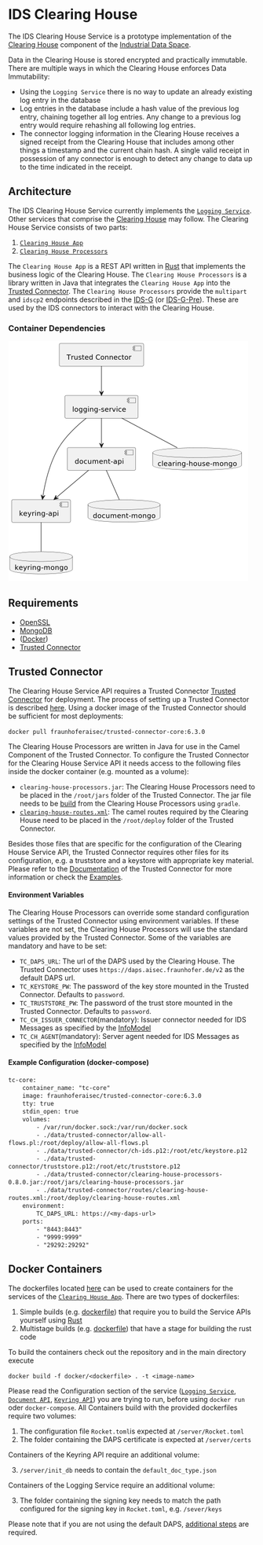 # IDS Clearing House
The IDS Clearing House Service is a prototype implementation of the [Clearing House](https://github.com/International-Data-Spaces-Association/IDS-RAM_4_0/blob/main/documentation/3_Layers_of_the_Reference_Architecture_Model/3_5_System_Layer/3_5_5_Clearing_House.md) component of the [Industrial Data Space](https://internationaldataspaces.org/). 

Data in the Clearing House is stored encrypted and practically immutable. There are multiple ways in which the Clearing House enforces Data Immutability:
- Using the `Logging Service` there is no way to update an already existing log entry in the database
- Log entries in the database include a hash value of the previous log entry, chaining together all log entries. Any change to a previous log entry would require rehashing all following log entries.
- The connector logging information in the Clearing House receives a signed receipt from the Clearing House that includes among other things a timestamp and the current chain hash. A single valid receipt in possession of any connector is enough to detect any change to data up to the time indicated in the receipt.

## Architecture
The IDS Clearing House Service currently implements the [`Logging Service`](https://github.com/International-Data-Spaces-Association/IDS-RAM_4_0/blob/main/documentation/3_Layers_of_the_Reference_Architecture_Model/3_5_System_Layer/3_5_5_Clearing_House.md). Other services that comprise the [Clearing House](https://github.com/International-Data-Spaces-Association/IDS-RAM_4_0/blob/main/documentation/3_Layers_of_the_Reference_Architecture_Model/3_5_System_Layer/3_5_5_Clearing_House.md) may follow. The Clearing House Service consists of two parts:

1. [`Clearing House App`](clearing-house-app)
2. [`Clearing House Processors`](clearing-house-processors)

The `Clearing House App` is a REST API written in [Rust](https://www.rust-lang.org) that implements the business logic of the Clearing House. The `Clearing House Processors` is a library written in Java that integrates the `Clearing House App` into the [Trusted Connector](https://github.com/industrial-data-space/trusted-connector). The `Clearing House Processors` provide the `multipart` and `idscp2` endpoints described in the [IDS-G](https://github.com/International-Data-Spaces-Association/IDS-G/tree/main) (or [IDS-G-Pre](https://github.com/International-Data-Spaces-Association/IDS-G-Pre/tree/main)). These are used by the IDS connectors to interact with the Clearing House.

### Container Dependencies
![Container Dependencies](doc/images/ch_container_dependencies.png)

## Requirements
- [OpenSSL](https://www.openssl.org)
- [MongoDB](https://www.mongodb.com)
- ([Docker](https://www.docker.com))
- [Trusted Connector](https://github.com/industrial-data-space/trusted-connector)

## Trusted Connector
The Clearing House Service API requires a Trusted Connector [Trusted Connector](https://github.com/industrial-data-space/trusted-connector) for deployment. The process of setting up a Trusted Connector is described [here](https://industrial-data-space.github.io/trusted-connector-documentation/docs/getting_started/). Using a docker image of the Trusted Connector should be sufficient for most deployments:

`docker pull fraunhoferaisec/trusted-connector-core:6.3.0`

The Clearing House Processors are written in Java for use in the Camel Component of the Trusted Connector. To configure the Trusted Connector for the Clearing House Service API it needs access to the following files inside the docker container (e.g. mounted as a volume):
- `clearing-house-processors.jar`: The Clearing House Processors need to be placed in the `/root/jars` folder of the Trusted Connector. The jar file needs to be [build](clearing-house-processors#building-from-source) from the Clearing House Processors using `gradle`.
- [`clearing-house-routes.xml`](clearing-house-processors/src/routes/clearing-house-routes.xml): The camel routes required by the Clearing House need to be placed in the `/root/deploy` folder of the Trusted Connector.

Besides those files that are specific for the configuration of the Clearing House Service API, the Trusted Connector requires other files for its configuration, e.g. a truststore and a keystore with appropriate key material. Please refer to the [Documentation](https://industrial-data-space.github.io/trusted-connector-documentation/) of the Trusted Connector for more information or check the [Examples](https://github.com/industrial-data-space/trusted-connector/tree/master/examples).

#### Environment Variables
The Clearing House Processors can override some standard configuration settings of the Trusted Connector using environment variables. If these variables are not set, the Clearing House Processors will use the standard values provided by the Trusted Connector. Some of the variables are mandatory and have to be set:
- `TC_DAPS_URL`: The url of the DAPS used by the Clearing House. The Trusted Connector uses `https://daps.aisec.fraunhofer.de/v2` as the default DAPS url.
- `TC_KEYSTORE_PW`: The password of the key store mounted in the Trusted Connector. Defaults to `password`.
- `TC_TRUSTSTORE_PW`: The password of the trust store mounted in the Trusted Connector. Defaults to `password`.
- `TC_CH_ISSUER_CONNECTOR`(mandatory): Issuer connector needed for IDS Messages as specified by the [InfoModel](https://github.com/International-Data-Spaces-Association/InformationModel)
- `TC_CH_AGENT`(mandatory): Server agent needed for IDS Messages as specified by the [InfoModel](https://github.com/International-Data-Spaces-Association/InformationModel)


#### Example Configuration (docker-compose)
```
tc-core:
    container_name: "tc-core"
    image: fraunhoferaisec/trusted-connector-core:6.3.0
    tty: true
    stdin_open: true
    volumes:
        - /var/run/docker.sock:/var/run/docker.sock
        - ./data/trusted-connector/allow-all-flows.pl:/root/deploy/allow-all-flows.pl
        - ./data/trusted-connector/ch-ids.p12:/root/etc/keystore.p12
        - ./data/trusted-connector/truststore.p12:/root/etc/truststore.p12
        - ./data/trusted-connector/clearing-house-processors-0.8.0.jar:/root/jars/clearing-house-processors.jar
        - ./data/trusted-connector/routes/clearing-house-routes.xml:/root/deploy/clearing-house-routes.xml
    environment:
        TC_DAPS_URL: https://<my-daps-url>
    ports:
        - "8443:8443"
        - "9999:9999"
        - "29292:29292"
```


## Docker Containers
The dockerfiles located [here](docker/) can be used to create containers for the services of the [`Clearing House App`](clearing-house-app). There are two types of dockerfiles:
1. Simple builds (e.g. [dockerfile](docker/keyring-api.Dockerfile)) that require you to build the Service APIs yourself using [Rust](https://www.rust-lang.org)
2. Multistage builds (e.g. [dockerfile](docker/keyring-api-multistage.Dockerfile)) that have a stage for building the rust code

To build the containers check out the repository and in the main directory execute

`docker build -f docker/<dockerfile> . -t <image-name>`

Please read the Configuration section of the service ([`Logging Service`](https://github.com/Fraunhofer-AISEC/ids-clearing-house-service/tree/architecture-revamp/clearing-house-app#logging-service), [`Document API`](https://github.com/Fraunhofer-AISEC/ids-clearing-house-service/tree/architecture-revamp/clearing-house-app#document-api), [`Keyring API`](https://github.com/Fraunhofer-AISEC/ids-clearing-house-service/tree/architecture-revamp/clearing-house-app#keyring-api)) you are trying to run, before using `docker run` oder `docker-compose`. All Containers build with the provided dockerfiles require two volumes:
1. The configuration file `Rocket.toml`is expected at `/server/Rocket.toml`
2. The folder containing the DAPS certificate is expected at `/server/certs`

Containers of the Keyring API require an additional volume:

3. `/server/init_db` needs to contain the `default_doc_type.json`

Containers of the Logging Service require an additional volume:

3. The folder containing the signing key needs to match the path configured for the signing key in `Rocket.toml`, e.g. `/sever/keys`

Please note that if you are not using the default DAPS, [additional steps](clearing-house-app#daps) are required.

